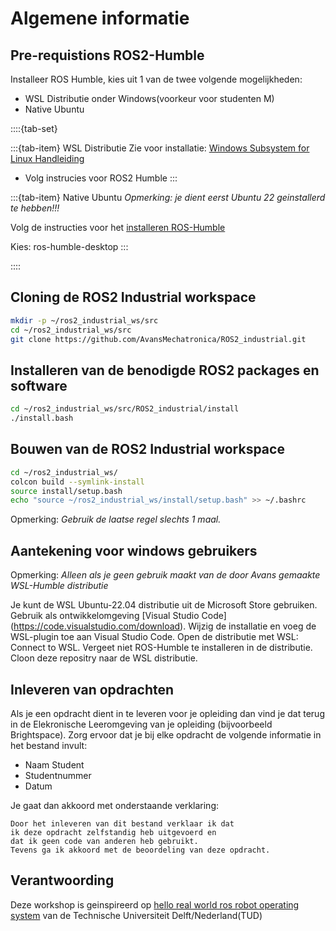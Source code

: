 # Algemene informatie

## Pre-requistions ROS2-Humble
Installeer ROS Humble, kies uit 1 van de twee volgende mogelijkheden:
* WSL Distributie onder Windows(voorkeur voor studenten M)
* Native Ubuntu

::::{tab-set}

:::{tab-item} WSL Distributie
Zie voor installatie: [Windows Subsystem for Linux Handleiding](https://avansmechatronica.github.io/WindowsSubsystemForLinuxHandleiding/)
* Volg instrucies voor ROS2 Humble
:::

:::{tab-item} Native Ubuntu
*Opmerking: je dient eerst Ubuntu 22 geinstallerd te hebben!!!*

Volg de instructies voor het [installeren ROS-Humble](https://docs.ros.org/en/humble/Installation/Ubuntu-Install-Debs.html)

Kies: ros-humble-desktop
:::

::::


## Cloning de ROS2 Industrial workspace
```bash
mkdir -p ~/ros2_industrial_ws/src
cd ~/ros2_industrial_ws/src
git clone https://github.com/AvansMechatronica/ROS2_industrial.git
```

## Installeren van de benodigde ROS2 packages en software
```bash
cd ~/ros2_industrial_ws/src/ROS2_industrial/install
./install.bash
```

## Bouwen van de ROS2 Industrial workspace
```bash
cd ~/ros2_industrial_ws/
colcon build --symlink-install
source install/setup.bash
echo "source ~/ros2_industrial_ws/install/setup.bash" >> ~/.bashrc
```
Opmerking: *Gebruik de laatse regel slechts 1 maal.*

## Aantekening voor windows gebruikers
Opmerking: *Alleen als je geen gebruik maakt van de door Avans gemaakte WSL-Humble distributie*

Je kunt de WSL Ubuntu-22.04 distributie uit de Microsoft Store gebruiken. Gebruik als ontwikkelomgeving [Visual Studio Code] (https://code.visualstudio.com/download). Wijzig de installatie en voeg de WSL-plugin toe aan Visual Studio Code. Open de distributie met <F1>WSL: Connect to WSL. Vergeet niet ROS-Humble te installeren in de distributie. Cloon deze repositry naar de WSL distributie.

## Inleveren van opdrachten
Als je een opdracht dient in te leveren voor je opleiding dan vind je dat terug in de Elekronische Leeromgeving van je opleiding (bijvoorbeeld Brightspace). Zorg ervoor dat je bij elke opdracht de volgende informatie in het bestand invult:
* Naam Student
* Studentnummer
* Datum

Je gaat dan akkoord met onderstaande verklaring:
~~~
Door het inleveren van dit bestand verklaar ik dat 
ik deze opdracht zelfstandig heb uitgevoerd en
dat ik geen code van anderen heb gebruikt.
Tevens ga ik akkoord met de beoordeling van deze opdracht.
~~~


## Verantwoording

Deze workshop is geinspireerd op [hello real world ros robot operating system](https://ocw.tudelft.nl/courses/hello-real-world-ros-robot-operating-system/) van de Technische Universiteit Delft/Nederland(TUD)

